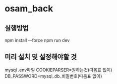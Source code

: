 # osam_back

## 실행방법
npm install --force
npm run dev

## 미리 설치 및 설정해야할 것
mysql 
.env파일 
COOKIEPARSER=원하는것(따옴표 없이)
DB_PASSWORD=mysql_db_비밀번호(따옴표 없이)

